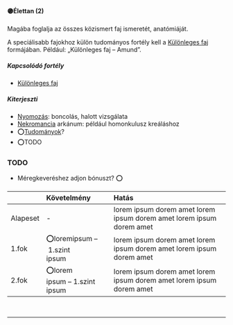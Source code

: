 #### 🟣Élettan (2)

Magába foglalja az összes közismert faj ismeretét, anatómiáját.

A speciálisabb fajokhoz külön tudományos fortély kell a [Különleges faj](kulonleges.faj.md) formájában. Például: „Különleges faj – Amund”.

##### Kapcsolódó fortély
- [Különleges faj](kulonleges.faj.md) 
##### Kiterjeszti
- [Nyomozás](../kepzettsegek/nyomozas.md): boncolás, halott vizsgálata
- [Nekromancia](../magia.arkanumok/nekromancia.md) arkánum: például homonkulusz kreáláshoz
- ⭕[Tudományok](../kepzettsegek/tudomanyok.md)?
- ⭕TODO

### TODO
- Méregkeveréshez adjon bónuszt? ⭕

|          | Követelmény                                      | Hatás                                                                |
| :------- | :----------------------------------------------- | :------------------------------------------------------------------- |
| Alapeset | -                                                | lorem ipsum dorem amet lorem ipsum dorem amet lorem ipsum dorem amet |
| 1.fok    | ⭕loremipsum&nbsp;–&nbsp;1.szint<br />ipsum       | lorem ipsum dorem amet lorem ipsum dorem amet lorem ipsum dorem amet |
| 2.fok    | ⭕lorem<br />ipsum&nbsp;–&nbsp;1.szint<br />ipsum | lorem ipsum dorem amet lorem ipsum dorem amet lorem ipsum dorem amet |

<br />

---
